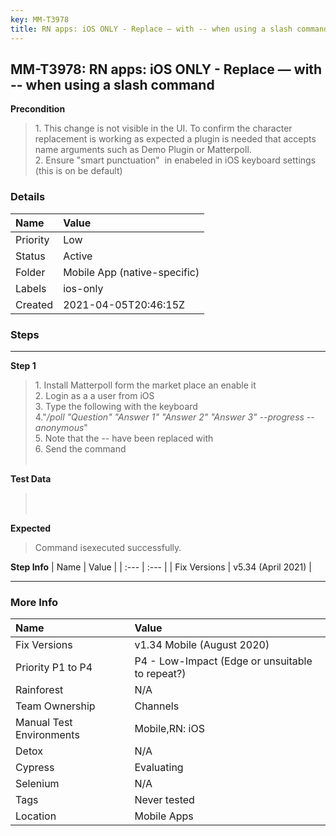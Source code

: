 ```yaml
---
key: MM-T3978
title: RN apps: iOS ONLY - Replace — with -- when using a slash command
---
```


## MM-T3978: RN apps: iOS ONLY - Replace — with -- when using a slash command

**Precondition**

> <article>1. This change is not visible in the UI. To confirm the character replacement is working as expected a plugin is needed that accepts name arguments such as Demo Plugin or Matterpoll. <br>2. Ensure "smart punctuation" &nbsp;in enabeled in iOS keyboard settings (this is on be default)</article>

### Details

| Name     | Value                        |
| :------- | :--------------------------- |
| Priority | Low                          |
| Status   | Active                       |
| Folder   | Mobile App (native-specific) |
| Labels   | ios-only                     |
| Created  | 2021-04-05T20:46:15Z         |

### Steps

<hr/>

**Step 1**

> <article>1. Install Matterpoll form the market place an enable it<br>2. Login as a a user from iOS<br>3. Type the following with the keyboard<br>4."<em>/poll "Question" "Answer 1" "Answer 2" "Answer 3" --progress --anonymous</em>"<br>5. Note that the -- have been replaced with <br>6. Send the command&nbsp;<br><br></article>

**Test Data**

> <article><br><br></article>

**Expected**

> <article>Command isexecuted successfully.</article>

**Step Info**
| Name | Value |
| :--- | :--- |
| Fix Versions | v5.34 (April 2021) |

<hr/>

### More Info

| Name                     | Value                                           |
| :----------------------- | :---------------------------------------------- |
| Fix Versions             | v1.34 Mobile (August 2020)                      |
| Priority P1 to P4        | P4 - Low-Impact (Edge or unsuitable to repeat?) |
| Rainforest               | N/A                                             |
| Team Ownership           | Channels                                        |
| Manual Test Environments | Mobile,RN: iOS                                  |
| Detox                    | N/A                                             |
| Cypress                  | Evaluating                                      |
| Selenium                 | N/A                                             |
| Tags                     | Never tested                                    |
| Location                 | Mobile Apps                                     |
